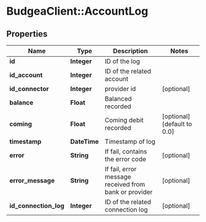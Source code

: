 # BudgeaClient::AccountLog

## Properties
Name | Type | Description | Notes
------------ | ------------- | ------------- | -------------
**id** | **Integer** | ID of the log | 
**id_account** | **Integer** | ID of the related account | 
**id_connector** | **Integer** | provider id | [optional] 
**balance** | **Float** | Balanced recorded | 
**coming** | **Float** | Coming debit recorded | [optional] [default to 0.0]
**timestamp** | **DateTime** | Timestamp of log | 
**error** | **String** | If fail, contains the error code | [optional] 
**error_message** | **String** | If fail, error message received from bank or provider | [optional] 
**id_connection_log** | **Integer** | ID of the related connection log | [optional] 


